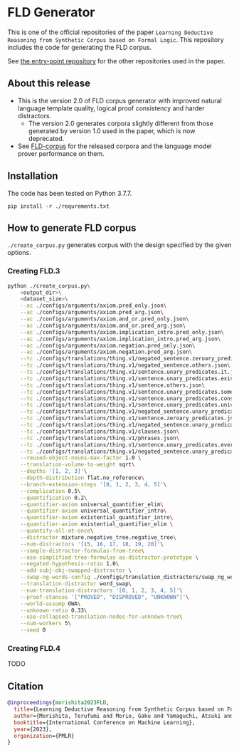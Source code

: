 # FLD Generator
This is one of the official repositories of the paper `Learning Deductive Reasoning from Synthetic Corpus based on Formal Logic`.
This repository includes the code for generating the FLD corpus.  

See [the entry-point repository](https://github.com/hitachi-nlp/FLD) for the other repositories used in the paper.

## About this release
* This is the version 2.0 of FLD corpus generator with improved natural language template quality, logical proof consistency and harder distractors.
    - The version 2.0 generates corpora slightly different from those generated by version 1.0 used in the paper, which is now deprecated.
* See [FLD-corpus](https://github.com/hitachi-nlp/FLD-corpus) for the released corpora and the language model prover performance on them.

## Installation
The code has been tested on Python 3.7.7.
```
pip install -r ./requrements.txt
```

## How to generate FLD corpus
`./create_corpus.py` generates corpus with the design specified by the given options.

### Creating FLD.3

```sh
python ./create_corpus.py\
    <output_dir>\
    <dataset_size>\
    --ac ./configs/arguments/axiom.pred_only.json\
    --ac ./configs/arguments/axiom.pred_arg.json\
    --ac ./configs/arguments/axiom.and_or.pred_only.json\
    --ac ./configs/arguments/axiom.and_or.pred_arg.json\
    --ac ./configs/arguments/axiom.implication_intro.pred_only.json\
    --ac ./configs/arguments/axiom.implication_intro.pred_arg.json\
    --ac ./configs/arguments/axiom.negation.pred_only.json\
    --ac ./configs/arguments/axiom.negation.pred_arg.json\
    --tc ./configs/translations/thing.v1/negated_sentence.zeroary_predicates.json\
    --tc ./configs/translations/thing.v1/negated_sentence.others.json\
    --tc ./configs/translations/thing.v1/sentence.unary_predicates.it.json\
    --tc ./configs/translations/thing.v1/sentence.unary_predicates.existentials.json\
    --tc ./configs/translations/thing.v1/sentence.others.json\
    --tc ./configs/translations/thing.v1/sentence.unary_predicates.something.json\
    --tc ./configs/translations/thing.v1/sentence.unary_predicates.constants.json\
    --tc ./configs/translations/thing.v1/sentence.unary_predicates.universals.json\
    --tc ./configs/translations/thing.v1/negated_sentence.unary_predicates.existentials.json\
    --tc ./configs/translations/thing.v1/sentence.zeroary_predicates.json\
    --tc ./configs/translations/thing.v1/negated_sentence.unary_predicates.constants.json\
    --tc ./configs/translations/thing.v1/clauses.json\
    --tc ./configs/translations/thing.v1/phrases.json\
    --tc ./configs/translations/thing.v1/sentence.unary_predicates.everything.json\
    --tc ./configs/translations/thing.v1/negated_sentence.unary_predicates.universals.json \
    --reused-object-nouns-max-factor 1.0 \
    --translation-volume-to-weight sqrt\
    --depths '[1, 2, 3]'\
    --depth-distribution flat.no_reference\
    --branch-extension-steps '[0, 1, 2, 3, 4, 5]'\
    --complication 0.5\
    --quantification 0.2\
    --quantifier-axiom universal_quantifier_elim\
    --quantifier-axiom universal_quantifier_intro\
    --quantifier-axiom existential_quantifier_intro\
    --quantifier-axiom existential_quantifier_elim \
    --quantify-all-at-once\
    --distractor mixture.negative_tree.negative_tree\
    --num-distractors '[15, 16, 17, 18, 19, 20]'\
    --sample-distractor-formulas-from-tree\
    --use-simplified-tree-formulas-as-distractor-prototype \
    --negated-hypothesis-ratio 1.0\
    --add-subj-obj-swapped-distractor \
    --swap-ng-words-config ./configs/translation_distractors/swap_ng_words.2023-06-16.json\
    --translation-distractor word_swap\
    --num-translation-distractors '[0, 1, 2, 3, 4, 5]'\
    --proof-stances '["PROVED", "DISPROVED", "UNKNOWN"]'\
    --world-assump OWA\
    --unknown-ratio 0.33\
    --use-collapsed-translation-nodes-for-unknown-tree\
    --num-workers 5\
    --seed 0
```

### Creating FLD.4
TODO


## Citation
```bibtex
@inproceedings{morishita2023FLD,
  title={Learning Deductive Reasoning from Synthetic Corpus based on Formal Logic},
  author={Morishita, Terufumi and Morio, Gaku and Yamaguchi, Atsuki and Sogawa, Yasuhiro},
  booktitle={International Conference on Machine Learning},
  year={2023},
  organization={PMLR}
}
```
